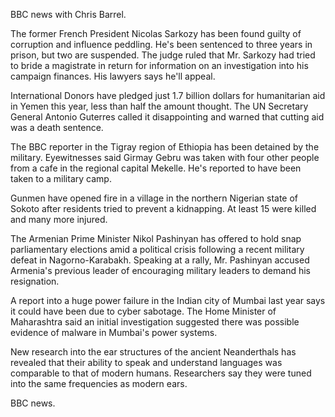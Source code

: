 BBC news with Chris Barrel.

The former French President Nicolas Sarkozy has been found guilty of corruption and influence peddling. He's been sentenced to three years in prison, but two are suspended. The judge ruled that Mr. Sarkozy had tried to bride a magistrate in return for information on an investigation into his campaign finances. His lawyers says he'll appeal.

International Donors have pledged just 1.7 billion dollars for humanitarian aid in Yemen this year, less than half the amount thought. The UN Secretary General Antonio Guterres called it disappointing and warned that cutting aid was a death sentence.

The BBC reporter in the Tigray region of Ethiopia has been detained by the military. Eyewitnesses said Girmay Gebru was taken with four other people from a cafe in the regional capital Mekelle. He's reported to have been taken to a military camp.

Gunmen have opened fire in a village in the northern Nigerian state of Sokoto after residents tried to prevent a kidnapping. At least 15 were killed and many more injured.

The Armenian Prime Minister Nikol Pashinyan has offered to hold snap parliamentary elections amid a political crisis following a recent military defeat in Nagorno-Karabakh. Speaking at a rally, Mr. Pashinyan accused Armenia's previous leader of encouraging military leaders to demand his resignation.

A report into a huge power failure in the Indian city of Mumbai last year says it could have been due to cyber sabotage. The Home Minister of Maharashtra said an initial investigation suggested there was possible evidence of malware in Mumbai's power systems.

New research into the ear structures of the ancient Neanderthals has revealed that their ability to speak and understand languages was comparable to that of modern humans. Researchers say they were tuned into the same frequencies as modern ears.

BBC news.
